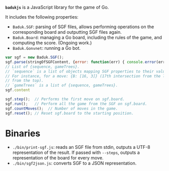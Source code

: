 **`badukjs`** is a JavaScript library for the game of Go.

It includes the following properties:

- `Baduk.SGF`: parsing of SGF files, allows performing operations on the
  corresponding board and outputting SGF files again.
- `Baduk.Board`: managing a Go board, including the rules of the game, and
  computing the score. (Ongoing work.)
- `Baduk.Gonvnet`: running a Go bot.

```js
var sgf = new Baduk.SGF();
sgf.parse(stringOfSGFContent, {error: function(err) { console.error(err); }});
// List of {sequence, gameTrees}.
// `sequence` is a list of objects mapping SGF properties to their values.
// For instance, for a move: {B: [16, 3]} (17th intersection from the left, 3rd
// from the top).
// `gameTrees` is a list of {sequence, gameTrees}.
sgf.content

sgf.step();  // Performs the first move on sgf.board.
sgf.run();   // Perform all the game from the SGF on sgf.board.
sgf.countMoves();  // Number of moves in the game.
sgf.reset(); // Reset sgf.board to the starting position.
```

# Binaries

- `./bin/print-sgf.js`: reads an SGF file from stdin, outputs a UTF-8
  representation of the result. If passed with `--steps`, outputs a
  representation of the board for every move.
- `./bin/sgf2json.js`: converts SGF to a JSON representation.
